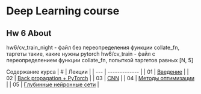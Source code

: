 # Deep Learning course

## Hw 6 About
hw6/cv_train_night - файл без переопределения функции collate_fn, таргеты такие, какие нужны pytorch
hw6/cv_train - файл с переопределением функции collate_fn, попыткой таргетов равных [N, 5]

Содержание курса
| # | Лекции  |
| --- | ------------- |
| 01 | [Введение](autumnt_2023_lectures/lecture1)  |
| 02 | [Back propagation + PyTorch](autumnt_2023_lectures/lecture2)  |
| 03 | [CNN](autumnt_2023_lectures/lecture3)  |
| 04 | [Методы оптимизации](autumnt_2023_lectures/lecture4)  |
| 05 | [Глубинные нейронные сети](autumnt_2023_lectures/lecture5)  |
